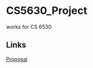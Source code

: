 # CS5630_Project
 works for CS 6530 


## Links
[Proposal](https://docs.google.com/document/d/1fxyGvyDPkBRHJ9T6WyT58l2Fn_95bQhJuNvDG30FsMU/edit)
